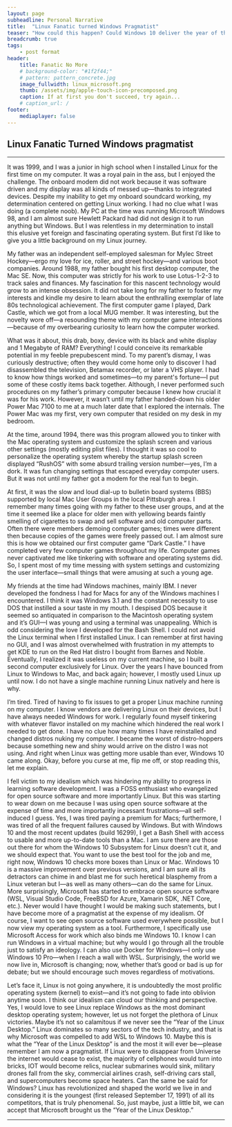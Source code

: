 ```yaml
---
layout: page
subheadline: Personal Narrative
title:  "Linux Fanatic turned Windows Pragmatist"
teaser: "How could this happen? Could Windows 10 deliver the year of the Linux desktop?"
breadcrumb: true
tags:
    - post format
header:
    title: Fanatic No More
    # background-color: "#1f2f44;"
    # pattern: pattern_concrete.jpg
    image_fullwidth: linux_microsoft.png
    thumb: /assets/img/apple-touch-icon-precomposed.png
    caption: If at first you don't succeed, try again...
    # caption_url: /
footer:
    mediaplayer: false
---
```

<!--more-->


## Linux Fanatic Turned Windows pragmatist

***

It was 1999, and I was a junior in high school when I installed Linux for the first time on my computer. It was a royal pain in the ass, but I enjoyed the challenge. The onboard modem did not work because it was software driven and my display was all kinds of messed up—thanks to integrated devices. Despite my inability to get my onboard soundcard working, my determination centered on getting Linux working. I had no clue what I was doing (a complete noob). My PC at the time was running Microsoft Windows 98, and I am almost sure Hewlett Packard had did not design it to run anything but Windows. But I was relentless in my determination to install this elusive yet foreign and fascinating operating system. But first I’d like to give you a little background on my Linux journey.

My father was an independent self-employed salesman for Mylec Street Hockey—ergo my love for ice, roller, and street hockey—and various boot companies. Around 1988, my father bought his first desktop computer, the Mac SE. Now, this computer was strictly for his work to use Lotus-1-2-3 to track sales and finances. My fascination for this nascent technology would grow to an intense obsession. It did not take long for my father to foster my interests and kindle my desire to learn about the enthralling exemplar of late 80s technological achievement. The first computer game I played, Dark Castle, which we got from a local MUG member. It was interesting, but the novelty wore off—a resounding theme with my computer game interactions—because of my overbearing curiosity to learn how the computer worked.

What was it about, this drab, boxy, device with its black and white display and 1 Megabyte of RAM? Everything! I could conceive its remarkable potential in my feeble prepubescent mind. To my parent’s dismay, I was curiously destructive; often they would come home only to discover I had disassembled the television, Betamax recorder, or later a VHS player. I had to know how things worked and sometimes—to my parent's fortune—I put some of these costly items back together. Although, I never performed such procedures on my father’s primary computer because I knew how crucial it was for his work. However, it wasn’t until my father handed-down his older Power Mac 7100 to me at a much later date that I explored the internals. The Power Mac was my first, very own computer that resided on my desk in my bedroom.

At the time, around 1994, there was this program allowed you to tinker with the Mac operating system and customize the splash screen and various other settings (mostly editing plist files). I thought it was so cool to personalize the operating system whereby the startup splash screen displayed “RushOS” with some absurd trailing version number—yes, I’m a dork. It was fun changing settings that escaped everyday computer users. But it was not until my father got a modem for the real fun to begin.

At first, it was the slow and loud dial-up to bulletin board systems (BBS) supported by local Mac User Groups in the local Pittsburgh area. I remember many times going with my father to these user groups, and at the time it seemed like a place for older men with yellowing beards faintly smelling of cigarettes to swap and sell software and old computer parts. Often there were members demoing computer games; times were different then because copies of the games were freely passed out. I am almost sure this is how we obtained our first computer game “Dark Castle.” I have completed very few computer games throughout my life. Computer games never captivated me like tinkering with software and operating systems did. So, I spent most of my time messing with system settings and customizing the user interface—small things that were amusing at such a young age.

My friends at the time had Windows machines, mainly IBM. I never developed the fondness I had for Macs for any of the Windows machines I encountered. I think it was Windows 3.1 and the constant necessity to use DOS that instilled a sour taste in my mouth. I despised DOS because it seemed so antiquated in comparison to the Macintosh operating system and it’s GUI—I was young and using a terminal was unappealing. Which is odd considering the love I developed for the Bash Shell. I could not avoid the Linux terminal when I first installed Linux. I can remember at first having no GUI, and I was almost overwhelmed with frustration in my attempts to get KDE to run on the Red Hat distro I bought from Barnes and Noble. Eventually, I realized it was useless on my current machine, so I built a second computer exclusively for Linux. 
Over the years I have bounced from Linux to Windows to Mac, and back again; however, I mostly used Linux up until now. I do not have a single machine running Linux natively and here is why.

I’m tired. Tired of having to fix issues to get a proper Linux machine running on my computer. I know vendors are delivering Linux on their devices, but I have always needed Windows for work. I regularly found myself tinkering with whatever flavor installed on my machine which hindered the real work I needed to get done. I have no clue how many times I have reinstalled and changed distros nuking my computer. I became the worst of distro-hoppers because something new and shiny would arrive on the distro I was not using. And right when Linux was getting more usable than ever, Windows 10 came along. Okay, before you curse at me, flip me off, or stop reading this, let me explain.

I fell victim to my idealism which was hindering my ability to progress in learning software development. I was a FOSS enthusiast who evangelized for open source software and more importantly Linux. But this was starting to wear down on me because I was using open source software at the expense of time and more importantly incessant frustrations—all self-induced I guess. Yes, I was tired paying a premium for Macs; furthermore, I was tired of all the frequent failures caused by Windows. But with Windows 10 and the most recent updates (build 16299), I get a Bash Shell with access to usable and more up-to-date tools than a Mac. I am sure there are those out there for whom the Windows 10 Subsystem for Linux doesn’t cut it, and we should expect that. You want to use the best tool for the job and me, right now, Windows 10 checks more boxes than Linux or Mac. Windows 10 is a massive improvement over previous versions, and I am sure all its detractors can chime in and blast me for such heretical blasphemy from a Linux veteran but I—as well as many others—can do the same for Linux. More surprisingly, Microsoft has started to embrace open source software (WSL, Visual Studio Code, FreeBSD for Azure, Xamarin SDK, .NET Core, etc.). Never would I have thought I would be making such statements, but I have become more of a pragmatist at the expense of my idealism. Of course, I want to see open source software used everywhere possible, but I now view my operating system as a tool. Furthermore, I specifically use Microsoft Access for work which also binds me Windows 10. I know I can run Windows in a virtual machine; but why would I go through all the trouble just to satisfy an ideology. I can also use Docker for Windows—I only use Windows 10 Pro—when I reach a wall with WSL. Surprisingly, the world we now live in, Microsoft is changing; now, whether that’s good or bad is up for debate; but we should encourage such moves regardless of motivations.

Let’s face it, Linux is not going anywhere, it is undoubtedly the most prolific operating system (kernel) to exist—and it’s not going to fade into oblivion anytime soon. I think our idealism can cloud our thinking and perspective. Yes, I would love to see Linux replace Windows as the most dominant desktop operating system; however, let us not forget the plethora of Linux victories. Maybe it’s not so calamitous if we never see the “Year of the Linux Desktop.” Linux dominates so many sectors of the tech industry, and that is why Microsoft was compelled to add WSL to Windows 10. Maybe this is what the “Year of the Linux Desktop” is and the most it will ever be—please remember I am now a pragmatist. If Linux were to disappear from Universe the internet would cease to exist, the majority of cellphones would turn into bricks, IOT would become relics, nuclear submarines would sink, military drones fall from the sky, commercial airlines crash, self-driving cars stall, and supercomputers become space heaters. Can the same be said for Windows? Linux has revolutionized and shaped the world we live in and considering it is the youngest (first released September 17, 1991) of all its competitors, that is truly phenomenal. So, just maybe, just a little bit, we can accept that Microsoft brought us the “Year of the Linux Desktop.”

***